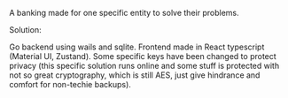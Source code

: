 A banking made for one specific entity to solve their problems. 


Solution:


Go backend using wails and sqlite. Frontend made in React typescript (Material UI, Zustand). Some specific keys have been changed to protect privacy (this specific solution runs online and some stuff is protected with not so great cryptography, which is  still AES, just give hindrance and comfort for non-techie backups).

